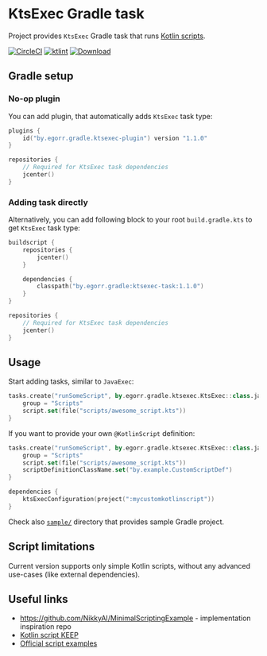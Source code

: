 # KtsExec Gradle task

Project provides `KtsExec` Gradle task that runs [Kotlin scripts](https://github.com/Kotlin/KEEP/blob/scripting/proposals/scripting-support.md).

[![CircleCI](https://circleci.com/gh/Tapchicoma/ktsexec-gradle.svg?style=svg)](https://circleci.com/gh/Tapchicoma/ktsexec-gradle)
[![ktlint](https://img.shields.io/badge/code%20style-%E2%9D%A4-FF4081.svg)](https://ktlint.github.io/)
[![Download](https://api.bintray.com/packages/tapchicoma/maven/ktsexec-task/images/download.svg)](https://bintray.com/tapchicoma/maven/ktsexec-task/_latestVersion)

## Gradle setup

### No-op plugin

You can add plugin, that automatically adds `KtsExec` task type:
```kotlin
plugins {
    id("by.egorr.gradle.ktsexec-plugin") version "1.1.0"
}

repositories {
    // Required for KtsExec task dependencies
    jcenter()
}
```

### Adding task directly

Alternatively, you can add following block to your root `build.gradle.kts`
to get `KtsExec` task type:
```kotlin
buildscript {
    repositories {
        jcenter()
    }

    dependencies {
        classpath("by.egorr.gradle:ktsexec-task:1.1.0")
    }
}

repositories {
    // Required for KtsExec task dependencies
    jcenter()
}
```

## Usage

Start adding tasks, similar to `JavaExec`:
```kotlin
tasks.create("runSomeScript", by.egorr.gradle.ktsexec.KtsExec::class.java) {
    group = "Scripts"
    script.set(file("scripts/awesome_script.kts"))
}
```

If you want to provide your own `@KotlinScript` definition:
```kotlin
tasks.create("runSomeScript", by.egorr.gradle.ktsexec.KtsExec::class.java) {
    group = "Scripts"
    script.set(file("scripts/awesome_script.kts"))
    scriptDefinitionClassName.set("by.example.CustomScriptDef")
}

dependencies {
    ktsExecConfiguration(project(":mycustomkotlinscript"))
}
```

Check also [`sample/`](sample/) directory that provides sample Gradle project.

## Script limitations

Current version supports only simple Kotlin scripts, 
without any advanced use-cases (like external dependencies).

## Useful links

- https://github.com/NikkyAI/MinimalScriptingExample - implementation inspiration repo
- [Kotlin script KEEP](https://github.com/Kotlin/KEEP/blob/scripting/proposals/scripting-support.md)
- [Official script examples](https://github.com/JetBrains/kotlin/tree/master/libraries/examples/scripting)

